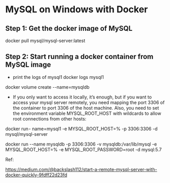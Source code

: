 


# MySQL on Windows with Docker

## Step 1: Get the docker image of MySQL
docker pull mysql/mysql-server:latest


## Step 2: Start running a docker container from MySQL image

- print the logs of mysql1
docker logs mysql1

docker volume create --name=mysqldb

- If you only want to access it locally, it’s enough, but if you want to access your mysql server remotely, you need mapping the port 3306 of the container to port 3306 of the host machine. Also, you need to set the environment variable MYSQL_ROOT_HOST with wildcards to allow root connections from other hosts:

docker run - name=mysql1 -e MYSQL_ROOT_HOST=% -p 3306:3306 -d mysql/mysql-server

docker run --name mysqldb -p 3306:3306 -v mysqldb:/var/lib/mysql -e MYSQL_ROOT_HOST=% -e MYSQL_ROOT_PASSWORD=root -d mysql:5.7


Ref: 

https://medium.com/@backslash112/start-a-remote-mysql-server-with-docker-quickly-9fdff22d23fd



